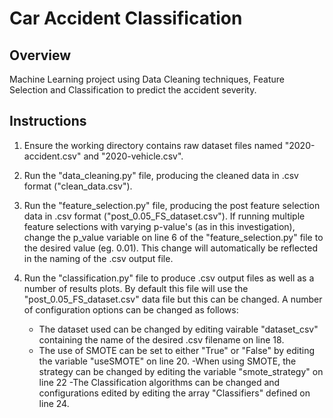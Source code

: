 # Car Accident Classification

## Overview

Machine Learning project using Data Cleaning techniques, Feature Selection and Classification to predict the accident severity.

## Instructions

1. Ensure the working directory contains raw dataset files named
"2020-accident.csv" and "2020-vehicle.csv". 

2. Run the "data_cleaning.py" file, producing the cleaned data in .csv format
("clean_data.csv").

3. Run the "feature_selection.py" file, producing the post feature selection
data in .csv format ("post_0.05_FS_dataset.csv"). If running multiple feature
selections with varying p-value's (as in this investigation), change the
p_value variable on line 6 of the "feature_selection.py" file to the desired
value (eg. 0.01). This change will automatically be reflected in the naming of
the .csv output file.

4. Run the "classification.py" file to produce .csv output files as well as
a number of results plots. By default this file
will use the "post_0.05_FS_dataset.csv" data file but this can be changed. A
number of configuration options can be changed as follows:

    - The dataset used can be changed by editing vairable "dataset_csv"
    containing the name of the desired .csv filename on line 18.
    - The use of SMOTE can be set to either "True" or "False" by editing the
    variable "useSMOTE" on line 20.
    -When using SMOTE, the strategy can be changed by editing the variable
    "smote_strategy" on line 22
    -The Classification algorithms can be changed and configurations edited by
    editing the array "Classifiers" defined on line 24.
